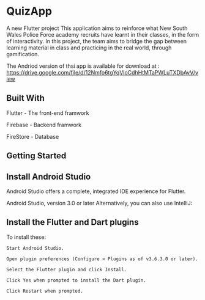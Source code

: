 # QuizApp

A new Flutter project
This application aims to reinforce what New South Wales Police Force academy recruits have learnt in their classes, in the form of interactivity. In this project, the team aims to bridge the gap between learning material in class and practicing in the real world, through gamification.


The Andriod version of thsi app is available for download at : https://drive.google.com/file/d/12Nmfo6tgYqVloCdhHtMTaPWLuTXDbAvV/view

## Built With
Flutter - The front-end framwork

Firebase - Backend framwork

FireStore - Database

## Getting Started
## Install Android Studio

Android Studio offers a complete, integrated IDE experience for Flutter.

Android Studio, version 3.0 or later
Alternatively, you can also use IntelliJ:

## Install the Flutter and Dart plugins
To install these:

    Start Android Studio.

    Open plugin preferences (Configure > Plugins as of v3.6.3.0 or later).

    Select the Flutter plugin and click Install.

    Click Yes when prompted to install the Dart plugin.

    Click Restart when prompted.

